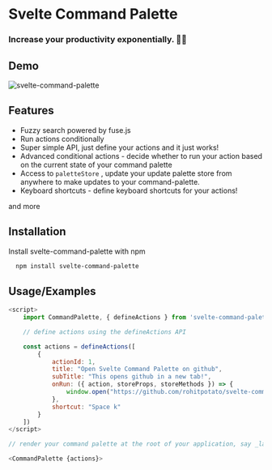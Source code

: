 # Svelte Command Palette

### Increase your productivity exponentially. 🚀🚀

## Demo

![svelte-command-palette](https://rohit-misc.s3.ap-south-1.amazonaws.com/svelte-command-palette.gif)

## Features

- Fuzzy search powered by fuse.js
- Run actions conditionally
- Super simple API, just define your actions and it just works!
- Advanced conditional actions - decide whether to run your action based on the current state of your command palette
- Access to `paletteStore` , update your update palette store from anywhere to make updates to your command-palette.
- Keyboard shortcuts - define keyboard shortcuts for your actions!

and more

## Installation

Install svelte-command-palette with npm

```bash
  npm install svelte-command-palette
```

## Usage/Examples

```javascript
<script>
    import CommandPalette, { defineActions } from 'svelte-command-palette'

    // define actions using the defineActions API

    const actions = defineActions([
        {
            actionId: 1,
            title: "Open Svelte Command Palette on github",
            subTitle: "This opens github in a new tab!",
            onRun: ({ action, storeProps, storeMethods }) => {
                window.open("https://github.com/rohitpotato/svelte-command-palette")
            },
            shortcut: "Space k"
        }
    ])
</script>

// render your command palette at the root of your application, say _layout.svelte

<CommandPalette {actions}>

```
